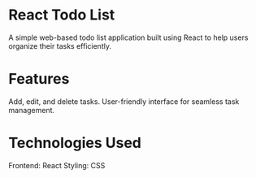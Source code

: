 # React Todo List
A simple web-based todo list application built using React to help users organize their tasks efficiently.

# Features
Add, edit, and delete tasks.
User-friendly interface for seamless task management.

# Technologies Used
Frontend: React
Styling: CSS


